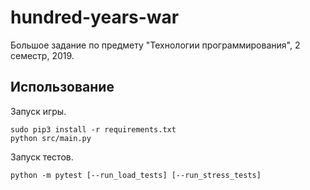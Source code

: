 # hundred-years-war
Большое задание по предмету "Технологии программирования", 2 семестр, 2019.

Использование
-------------
Запуск игры.
```
sudo pip3 install -r requirements.txt
python src/main.py
```
Запуск тестов.
```
python -m pytest [--run_load_tests] [--run_stress_tests]
```
